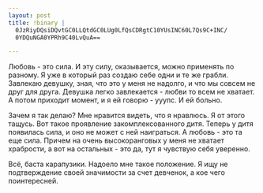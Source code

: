 ```yaml
--- 
layout: post
title: !binary |
  0JzRiyDQsiDQvtGC0LLQtdGC0LUg0LfQsCDRgtC10YUsINC60L7Qs9C+INC/
  0YDQuNGA0YPRh9C40LvQuA==

---
```

<p>Любовь - это сила. И эту силу, оказывается, можно применять по разному. Я уже в который раз создаю себе одни и те же грабли. Завлекаю девушку, зная, что это у меня не надолго, и что мы совсем не друг для друга. Девушка легко завлекается - любви то всем не хватает. А потом приходит момент, и я ей говорю - ууупс. И ей больно. </p>

<p>Зачем я так делаю? Мне нравится видеть, что я нравлюсь. Я от этого тащусь. Вот такое проявление закомплексованного дитя. Теперь у дитя появилась сила, и оно не может с ней наиграться. А любовь - это та еще сила. Причем на очень высокоранговых у меня не хватает храбрости, а вот на остальных - это да, тут я чувствую себя уверенно. </p>

<p>Всё, баста карапузики. Надоело мне такое положение. Я ищу не подтверждение своей значимости за счет девченок, а кое чего поинтересней.</p>
